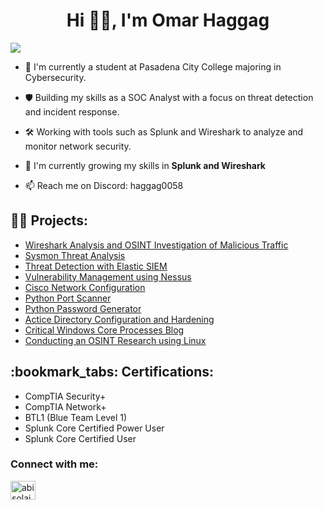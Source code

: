 <h1 align="center">Hi 👋🏽, I'm Omar Haggag</h1>
<a href="https://www.linkedin.com/in/omar-haggag-18622a1b1/"><img src="https://img.shields.io/badge/-LinkedIn-0072b1?&style=for-the-badge&logo=linkedin&logoColor=white" /></a>


- 🤺 I'm currently a student at Pasadena City College majoring in Cybersecurity.
 
- 🛡️ Building my skills as a SOC Analyst with a focus on threat detection and incident response.
 
- 🛠️ Working with tools such as Splunk and Wireshark to analyze and monitor network security.
  
- 🌱 I'm currently growing my skills in **Splunk and Wireshark**
  
- 📫 Reach me on Discord: haggag0058
  
  
<h2>👨‍💻 Projects:</h2>

- [Wireshark Analysis and OSINT Investigation of Malicious Traffic](https://github.com/Haggag-22/Wireshark-Network-Traffic-Analysis)
- [Sysmon Threat Analysis](https://medium.com/@omhg22/monitoring-malicious-activities-with-sysmon-42f7da02d4e7)
- [Threat Detection with Elastic SIEM](https://medium.com/@omhg22/threat-detection-with-elastic-5c179fa4c7fe)
- [Vulnerability Management using Nessus](https://medium.com/@omhg22/vulnerability-management-of-metasploitable-vm-using-nessus-ddb04fa0d17e)
- [Cisco Network Configuration](https://github.com/Haggag-22/Cisco_Network_Configuration/blob/main/Networking.pkt)
- [Python Port Scanner](https://github.com/Haggag-22/python_PortScanner/blob/main/Port%20Scanner.py)
- [Python Password Generator](https://github.com/Haggag-22/python_PasswordGenerator/blob/main/Password%20Generator.py)
- [Actice Directory Configuration and Hardening](https://medium.com/@omhg22/active-directory-configuration-and-hardening-c1db7cb2e358)
- [Critical Windows Core Processes Blog](https://medium.com/@omhg22/critical-windows-core-processes-1a104463cf20)
- [Conducting an OSINT Research using Linux](https://medium.com/@omhg22/conducting-an-osint-research-1536dab52f44)


<h2>:bookmark_tabs: Certifications:</h2>

- CompTIA Security+
- CompTIA Network+
- BTL1 (Blue Team Level 1)
- Splunk Core Certified Power User
- Splunk Core Certified User

<h3 align="left">Connect with me:</h3>
<p align="left">
<a href="https://www.linkedin.com/in/omar-haggag-18622a1b1/" target="blank"><img align="center" src="https://raw.githubusercontent.com/rahuldkjain/github-profile-readme-generator/master/src/images/icons/Social/linked-in-alt.svg" alt="abisolajohnson" height="30" width="40" /></a>
